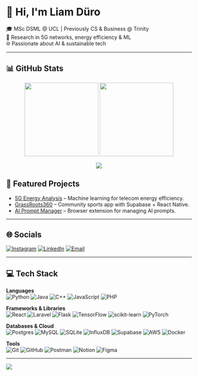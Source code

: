 # 👋 Hi, I'm Liam Düro  

🎓 MSc DSML @ UCL | Previously CS & Business @ Trinity  
📡 Research in 5G networks, energy efficiency & ML  
🌐 Passionate about AI & sustainable tech  

---

## 📊 GitHub Stats
<p align="center">
  <img src="https://github-readme-stats-gamma-eight-97.vercel.app/api?username=LiamDuero03&count_private=true&include_all_commits=true&show_icons=true&theme=cobalt&hide=contribs" height="200"/>
  <img src="https://github-readme-stats-gamma-eight-97.vercel.app/api/top-langs/?username=LiamDuero03&count_private=true&layout=compact&theme=cobalt" height="200"/>
</p>


<p align="center">
  <img src="https://github-readme-activity-graph.vercel.app/graph?username=LiamDuero03&theme=react-dark&hide_border=true" />
</p>

## 🚀 Featured Projects
- [5G Energy Analysis](https://github.com/LiamDuero03/5G-Energy-Analysis) – Machine learning for telecom energy efficiency.
- [GrassRoots360](https://github.com/LiamDuero03/GrassRoots360-App) – Community sports app with Supabase + React Native.
- [AI Prompt Manager](https://github.com/LiamDuero03/AI-Prompt-Manager) – Browser extension for managing AI prompts.


---

## 🌐 Socials
[![Instagram](https://img.shields.io/badge/Instagram-%23E4405F.svg?logo=Instagram&logoColor=white)](https://instagram.com/liam.duero) 
[![LinkedIn](https://img.shields.io/badge/LinkedIn-%230077B5.svg?logo=linkedin&logoColor=white)](https://linkedin.com/in/liam-d%C3%BCro-3a5b10253/) 
[![Email](https://img.shields.io/badge/Email-D14836?logo=gmail&logoColor=white)](mailto:liam.duero@gmail.com) 

---

## 💻 Tech Stack

**Languages**  
![Python](https://img.shields.io/badge/python-3670A0?style=for-the-badge&logo=python&logoColor=ffdd54) 
![Java](https://img.shields.io/badge/java-%23ED8B00.svg?style=for-the-badge&logo=openjdk&logoColor=white) 
![C++](https://img.shields.io/badge/c++-%2300599C.svg?style=for-the-badge&logo=c%2B%2B&logoColor=white) 
![JavaScript](https://img.shields.io/badge/javascript-%23323330.svg?style=for-the-badge&logo=javascript&logoColor=%23F7DF1E) 
![PHP](https://img.shields.io/badge/php-%23777BB4.svg?style=for-the-badge&logo=php&logoColor=white) 

**Frameworks & Libraries**  
![React](https://img.shields.io/badge/react-%2320232a.svg?style=for-the-badge&logo=react&logoColor=%2361DAFB) 
![Laravel](https://img.shields.io/badge/laravel-%23FF2D20.svg?style=for-the-badge&logo=laravel&logoColor=white) 
![Flask](https://img.shields.io/badge/flask-%23000.svg?style=for-the-badge&logo=flask&logoColor=white) 
![TensorFlow](https://img.shields.io/badge/TensorFlow-%23FF6F00.svg?style=for-the-badge&logo=TensorFlow&logoColor=white) 
![scikit-learn](https://img.shields.io/badge/scikit--learn-%23F7931E.svg?style=for-the-badge&logo=scikit-learn&logoColor=white) 
![PyTorch](https://img.shields.io/badge/PyTorch-%23EE4C2C.svg?style=for-the-badge&logo=PyTorch&logoColor=white) 

**Databases & Cloud**  
![Postgres](https://img.shields.io/badge/postgres-%23316192.svg?style=for-the-badge&logo=postgresql&logoColor=white) 
![MySQL](https://img.shields.io/badge/mysql-4479A1.svg?style=for-the-badge&logo=mysql&logoColor=white) 
![SQLite](https://img.shields.io/badge/sqlite-%2307405e.svg?style=for-the-badge&logo=sqlite&logoColor=white) 
![InfluxDB](https://img.shields.io/badge/InfluxDB-22ADF6?style=for-the-badge&logo=InfluxDB&logoColor=white) 
![Supabase](https://img.shields.io/badge/Supabase-3ECF8E?style=for-the-badge&logo=supabase&logoColor=white) 
![AWS](https://img.shields.io/badge/AWS-%23FF9900.svg?style=for-the-badge&logo=amazon-aws&logoColor=white) 
![Docker](https://img.shields.io/badge/docker-%230db7ed.svg?style=for-the-badge&logo=docker&logoColor=white) 

**Tools**  
![Git](https://img.shields.io/badge/git-%23F05033.svg?style=for-the-badge&logo=git&logoColor=white) 
![GitHub](https://img.shields.io/badge/github-%23121011.svg?style=for-the-badge&logo=github&logoColor=white) 
![Postman](https://img.shields.io/badge/Postman-FF6C37?style=for-the-badge&logo=postman&logoColor=white) 
![Notion](https://img.shields.io/badge/Notion-%23000000.svg?style=for-the-badge&logo=notion&logoColor=white) 
![Figma](https://img.shields.io/badge/figma-%23F24E1E.svg?style=for-the-badge&logo=figma&logoColor=white) 

---

[![](https://visitcount.itsvg.in/api?id=LiamDuero03&icon=0&color=0)](https://visitcount.itsvg.in)  
<!-- Proudly created with GPRM ( https://gprm.itsvg.in ) -->

